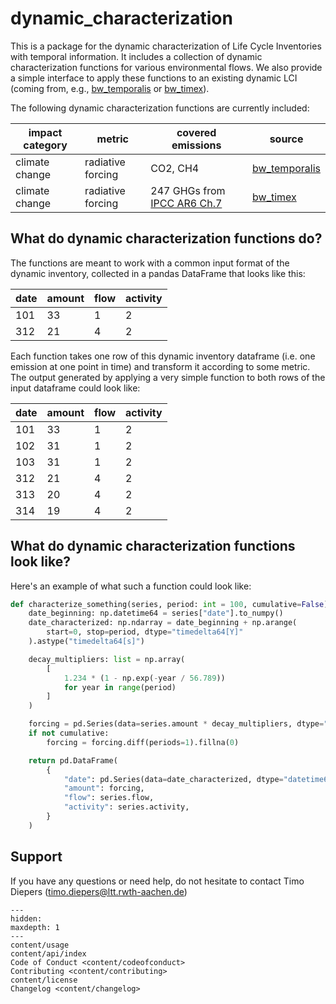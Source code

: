 # dynamic_characterization

This is a package for the dynamic characterization of Life Cycle Inventories with temporal information. It includes a collection of dynamic characterization functions for various environmental flows. We also provide a simple interface to apply these functions to an existing dynamic LCI (coming from, e.g., [bw_temporalis](https://github.com/brightway-lca/bw_temporalis) or [bw_timex](https://github.com/brightway-lca/bw_timex)).

The following dynamic characterization functions are currently included:

| impact category | metric | covered emissions | source
|-------|----------|----------|--|
| climate change | radiative forcing | CO2, CH4 |[bw_temporalis](https://github.com/brightway-lca/bw_temporalis/tree/main)|
| climate change | radiative forcing | 247 GHGs from [IPCC AR6 Ch.7](https://www.ipcc.ch/report/ar6/wg1/chapter/chapter-7/) |[bw_timex](https://github.com/brightway-lca/bw_timex/tree/main)|

## What do dynamic characterization functions do?

The functions are meant to work with a common input format of the dynamic inventory, collected in a pandas DataFrame that looks like this:

| date | amount | flow | activity |
|-------|-------|------|----------|
| 101   | 33    | 1    | 2        |
| 312   | 21    | 4    | 2        |

Each function takes one row of this dynamic inventory dataframe (i.e. one emission at one point in time) and transform it according to some metric. The output generated by applying a very simple function to both rows of the input dataframe could look like:

| date | amount | flow | activity |
|------|--------|------|----------|
| 101  | 33     | 1    | 2        |
| 102  | 31     | 1    | 2        |
| 103  | 31     | 1    | 2        |
| 312  | 21     | 4    | 2        |
| 313  | 20     | 4    | 2        |
| 314  | 19     | 4    | 2        |

## What do dynamic characterization functions look like?

Here's an example of what such a function could look like:

```python
def characterize_something(series, period: int = 100, cumulative=False) -> pd.DataFrame:
    date_beginning: np.datetime64 = series["date"].to_numpy()
    date_characterized: np.ndarray = date_beginning + np.arange(
        start=0, stop=period, dtype="timedelta64[Y]"
    ).astype("timedelta64[s]")

    decay_multipliers: list = np.array(
        [
            1.234 * (1 - np.exp(-year / 56.789))
            for year in range(period)
        ]
    )

    forcing = pd.Series(data=series.amount * decay_multipliers, dtype="float64")
    if not cumulative:
        forcing = forcing.diff(periods=1).fillna(0)

    return pd.DataFrame(
        {
            "date": pd.Series(data=date_characterized, dtype="datetime64[s]"),
            "amount": forcing,
            "flow": series.flow,
            "activity": series.activity,
        }
    )
```

## Support

If you have any questions or need help, do not hesitate to contact Timo Diepers ([timo.diepers@ltt.rwth-aachen.de](mailto:timo.diepers@ltt.rwth-aachen.de))

```{toctree}
---
hidden:
maxdepth: 1
---
content/usage
content/api/index
Code of Conduct <content/codeofconduct>
Contributing <content/contributing>
content/license
Changelog <content/changelog>
```
